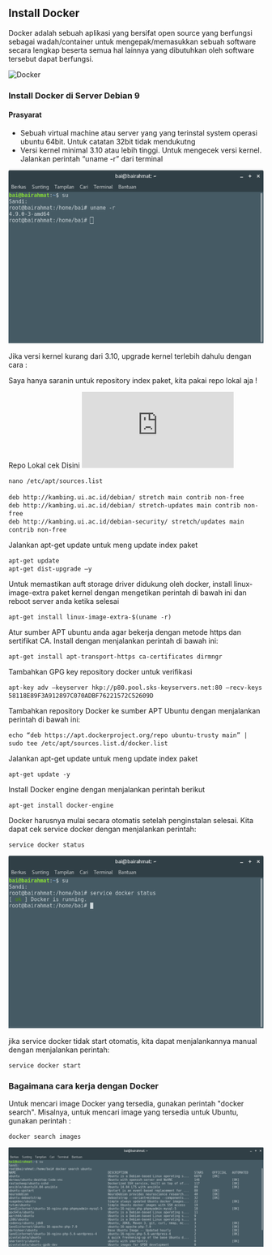 ## Install Docker 
Docker adalah sebuah aplikasi yang bersifat open source yang berfungsi sebagai wadah/container untuk mengepak/memasukkan sebuah software secara lengkap beserta semua hal lainnya yang dibutuhkan oleh software tersebut dapat berfungsi.

![Docker](https://ipurwae.id/wp-content/uploads/2016/12/apa-itu-docker-dan-bagaimana-cara-menggunakanya.png)

### Install Docker di Server Debian 9
#### Prasyarat
- Sebuah virtual machine atau server yang yang terinstal system operasi ubuntu 64bit. Untuk catatan 32bit tidak mendukutng
- Versi kernel minimal 3.10 atau lebih tinggi. Untuk mengecek versi kernel. Jalankan perintah “uname -r” dari terminal

![uname -r](img/instal-docker-1.png)

Jika versi kernel kurang dari 3.10, upgrade kernel terlebih dahulu dengan cara :

Saya hanya saranin untuk repository index paket, kita pakai repo lokal aja !

Repo Lokal cek Disini ![Repo Lokal Debian 9](https://github.com/bairahmat/docker-pemula/blob/master/repo-lokal.md)

```
nano /etc/apt/sources.list

deb http://kambing.ui.ac.id/debian/ stretch main contrib non-free
deb http://kambing.ui.ac.id/debian/ stretch-updates main contrib non-free
deb http://kambing.ui.ac.id/debian-security/ stretch/updates main contrib non-free
```
Jalankan apt-get update untuk meng update index paket

```
apt-get update
apt-get dist-upgrade –y
```
Untuk memastikan auft storage driver didukung oleh docker, install linux-image-extra paket kernel dengan mengetikan perintah di bawah ini dan reboot server anda ketika selesai
```
apt-get install linux-image-extra-$(uname -r)
```
Atur sumber APT ubuntu anda agar bekerja dengan metode https dan sertifikat CA. Install dengan menjalankan perintah di bawah ini:
```
apt-get install apt-transport-https ca-certificates dirmngr 
```
Tambahkan GPG key repository docker untuk verifikasi
```
apt-key adv –keyserver hkp://p80.pool.sks-keyservers.net:80 –recv-keys 58118E89F3A912897C070ADBF76221572C52609D
```
Tambahkan repository Docker ke sumber APT Ubuntu dengan menjalankan perintah di bawah ini:
```
echo “deb https://apt.dockerproject.org/repo ubuntu-trusty main” | sudo tee /etc/apt/sources.list.d/docker.list
```
Jalankan apt-get update untuk meng update index paket
```
apt-get update -y
```
Install Docker engine dengan menjalankan perintah berikut
```
apt-get install docker-engine
```
Docker harusnya mulai secara otomatis setelah penginstalan selesai. Kita dapat cek service docker dengan menjalankan perintah:
```
service docker status
```
![docker status](img/docker-status.png)

jika service docker tidak start otomatis, kita dapat menjalankannya manual dengan menjalankan perintah:
```
service docker start
```
### Bagaimana cara kerja dengan Docker
Untuk mencari image Docker yang tersedia, gunakan perintah "docker search". 
Misalnya, untuk mencari image yang tersedia untuk Ubuntu, gunakan perintah : 
```
docker search images
```
![docker search](img/search-image-docker.png)

